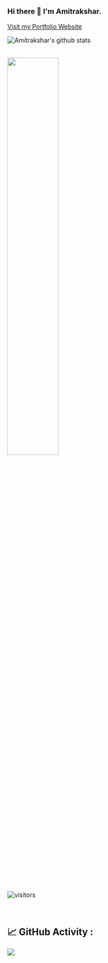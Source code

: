 ### Hi there 👋 I'm Amitrakshar.

<a href = "https://amitrakshar-portfolio.herokuapp.com">Visit my Portfolio Website</a>


![Amitrakshar's github stats](https://github-readme-stats.vercel.app/api?username=amitrakshar01&show_icons=true&hide_border=true&theme=merko)

<br />

<img width="48%" src="https://github-readme-streak-stats.herokuapp.com/?user=amitrakshar01&theme=merko" />

</p>

![visitors](https://visitor-badge.laobi.icu/badge?page_id=amitrakshar01.amitrakshar01)


<br>
<h2 align="left">📈 GitHub Activity :
<br></h2>

<img src="https://activity-graph.herokuapp.com/graph?username=amitrakshar01&bg_color=000000&line=d0ff12&area=true&color=d0ff12&hide_border=true&hide_title=true">

